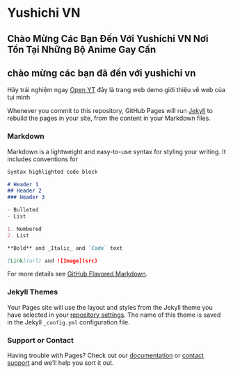# Yushichi VN
## Chào Mừng Các Bạn Đến Với Yushichi VN Nơi Tồn Tại Những Bộ Anime Gay Cấn 

## chào mừng các bạn đã đến với yushichi vn
Hãy trải nghiệm ngay [Open YT](https://youtube.com/channel/UCi673mvMOES9yBOaGT4T_Vw) đây là trang web demo giới thiệu về web của tụi mình

Whenever you commit to this repository, GitHub Pages will run [Jekyll](https://jekyllrb.com/) to rebuild the pages in your site, from the content in your Markdown files.

### Markdown

Markdown is a lightweight and easy-to-use syntax for styling your writing. It includes conventions for

```markdown
Syntax highlighted code block

# Header 1
## Header 2
### Header 3

- Bulleted
- List

1. Numbered
2. List

**Bold** and _Italic_ and `Code` text

[Link](url) and ![Image](src)
```

For more details see [GitHub Flavored Markdown](https://guides.github.com/features/mastering-markdown/).

### Jekyll Themes

Your Pages site will use the layout and styles from the Jekyll theme you have selected in your [repository settings](https://github.com/hpm900/yushichivn.github.io/settings/pages). The name of this theme is saved in the Jekyll `_config.yml` configuration file.

### Support or Contact

Having trouble with Pages? Check out our [documentation](https://docs.github.com/categories/github-pages-basics/) or [contact support](https://support.github.com/contact) and we’ll help you sort it out.
